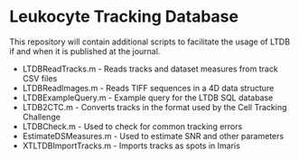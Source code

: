 # Leukocyte Tracking Database
This repository will contain additional scripts to facilitate the usage of LTDB if and when it is published at the journal.

* LTDBReadTracks.m - Reads tracks and dataset measures from track CSV files
* LTDBReadImages.m - Reads TIFF sequences in a 4D data structure
* LTDBExampleQuery.m - Example query for the LTDB SQL database
* LTDB2CTC.m - Converts tracks in the format used by the Cell Tracking Challenge
* LTDBCheck.m - Used to check for common tracking errors
* EstimateDSMeasures.m - Used to estimate SNR and other parameters
* XTLTDBImportTracks.m - Imports tracks as spots in Imaris
